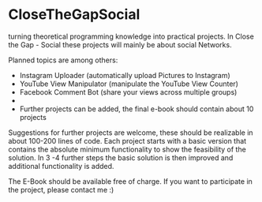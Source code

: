 # CloseTheGapSocial

turning theoretical programming knowledge into practical projects. In Close the Gap - Social these projects will mainly be about social Networks.

Planned topics are among others:

- Instagram Uploader (automatically upload Pictures to Instagram)
- YouTube View Manipulator (manipulate the YouTube View Counter)
- Facebook Comment Bot (share your views across multiple groups)
- 
- Further projects can be added, the final e-book should contain about 10 projects

Suggestions for further projects are welcome, these should be realizable in about 100-200 lines of code. Each project starts with a basic version that contains the absolute minimum functionality to show the feasibility of the solution. In 3 -4 further steps the basic solution is then improved and additional functionality is added.

The E-Book should be available free of charge. If you want to participate in the project, please contact me :)
